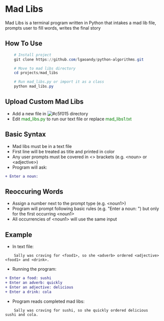 # Mad Libs

Mad Libs is a terminal program written in Python that intakes a mad lib file, prompts user to fill words, writes the final story

## How To Use

```powershell
    # Install project
    git clone https://github.com/lgaoandy/python-algorithms.git

    # Move to mad libs directory
    cd projects/mad_libs

    # Run mad_libs.py or import it as a class
    python mad_libs.py
```

## Upload Custom Mad Libs

- Add a new file in ![#c5f015](mad_libs) directory
- Edit <span style="color: green">mad_libs.py</span> to run our text file or replace <span style="color: green">mad_libs1.txt</span>

## Basic Syntax

- Mad libs must be in a text file
- First line will be treated as title and printed in color
- Any user prompts must be covered in <> brackets (e.g. \<noun\> or \<adjective\>)
- Program will ask:

```diff
+ Enter a noun:
```

## Reoccuring Words

- Assign a number next to the prompt type (e.g. \<noun1\>)
- Program will prompt following basic rules (e.g. "Enter a noun: ") but only for the first occurring \<noun1\>
- All occurrencies of \<noun1\> will use the same input

## Example

- In text file:

```
    Sally was craving for <food1>, so she <adverb> ordered <adjective> <food1> and <drink>.
```

- Running the program:

```diff
+ Enter a food: sushi
+ Enter an adverb: quickly
+ Enter an adjective: delicious
+ Enter a drink: cola
```

- Program reads completed mad libs:

```
    Sally was craving for sushi, so she quickly ordered delicious sushi and cola.
```
